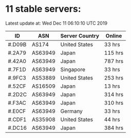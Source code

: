 # 11 stable servers:

Latest update at: Wed Dec 11 06:10:10 UTC 2019

| ID | ASN | Server Country | Online |
| -- | --- | -------------- | ------ |
| #.D09B | AS174 | United States | 33 hrs |
| #.2A79 | AS63949 | Japan | 115 hrs |
| #.42A0 | AS63949 | Japan | 787 hrs |
| #.7F1D | AS63949 | Singapore | 33 hrs |
| #.9FC3 | AS53889 | United States | 253 hrs |
| #.52CF | AS16509 | Japan | 13 hrs |
| #.2D2C | AS63949 | Japan | 314 hrs |
| #.F3AC | AS63949 | Japan | 310 hrs |
| #.E0CF | AS63949 | Germany | 33 hrs |
| #.CDF1 | AS35908 | United States | 44 hrs |
| #.DC16 | AS63949 | Japan | 384 hrs |

